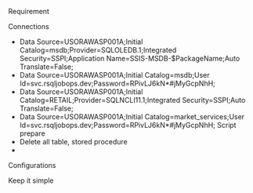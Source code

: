 Requirement

Connections
- Data Source=USORAWASP001A;Initial Catalog=msdb;Provider=SQLOLEDB.1;Integrated Security=SSPI;Application Name=SSIS-MSDB-$PackageName;Auto Translate=False;
- Data Source=USORAWASP001A;Initial Catalog=msdb;User Id=svc.rsqljobops.dev;Password=RPivLJ6kN*#jMyGcpNhH;
- Data Source=USORAWASP001A;Initial Catalog=RETAIL;Provider=SQLNCLI11.1;Integrated Security=SSPI;Auto Translate=False;
- Data Source=USORAWASP001A;Initial Catalog=market_services;User Id=svc.rsqljobops.dev;Password=RPivLJ6kN*#jMyGcpNhH;
Script prepare
- Delete all table, stored procedure
- 
Configurations

Keep it simple





